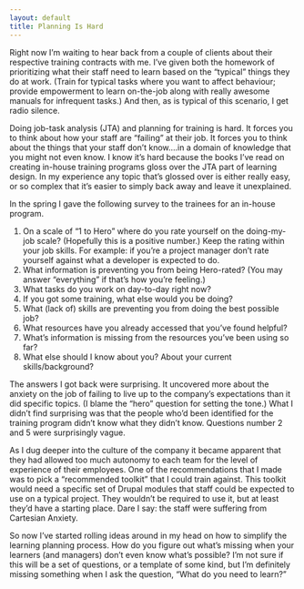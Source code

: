 ```yaml
---
layout: default
title: Planning Is Hard
---
```


Right now I’m waiting to hear back from a couple of clients about their respective training contracts with me. I’ve  given both the homework of prioritizing what their staff need to learn based on the “typical” things they do at work. (Train for typical tasks where you want to affect behaviour; provide empowerment to learn on-the-job along with really awesome manuals for infrequent tasks.) And then, as is typical of this scenario, I get radio silence.

Doing job-task analysis (JTA) and planning for training is hard. It forces you to think about how your staff are “failing” at their job. It forces you to think about the things that your staff don’t know….in a domain of knowledge that you might not even know. I know it’s hard because the books I’ve read on creating in-house training programs gloss over the JTA part of learning design. In my experience any topic that’s glossed over is either really easy, or so complex that it’s easier to simply back away and leave it unexplained.

In the spring I gave the following survey to the trainees for an in-house program.

1. On a scale of “1 to Hero” where do you rate yourself on the doing-my-job scale? (Hopefully this is a positive number.) Keep the rating within your job skills. For example: if you’re a project manager don’t rate yourself against what a developer is expected to do.
2. What information is preventing you from being Hero-rated? (You may answer “everything” if that’s how you’re feeling.)
3. What tasks do you work on day-to-day right now?
4. If you got some training, what else would you be doing?
5. What (lack of) skills are preventing you from doing the best possible job?
6. What resources have you already accessed that you’ve found helpful?
7. What’s information is missing from the resources you’ve been using so far?
8. What else should I know about you? About your current skills/background?

The answers I got back were surprising. It uncovered more about the anxiety on the job of failing to live up to the company’s expectations than it did specific topics. (I blame the “hero” question for setting the tone.) What I didn’t find surprising was that the people who’d been identified for the training program didn’t know what they didn’t know. Questions number 2 and 5 were surprisingly vague.

As I dug deeper into the culture of the company it became apparent that they had allowed too much autonomy to each team for the level of experience of their employees. One of the recommendations that I made was to pick a “recommended toolkit” that I could train against. This toolkit would need a specific set of Drupal modules that staff could be expected to use on a typical project. They wouldn’t be required to use it, but at least they’d have a starting place. Dare I say: the staff were suffering from Cartesian Anxiety.

So now I’ve started rolling ideas around in my head on how to simplify the learning planning process. How do you figure out what’s missing when your learners (and managers) don’t even know what’s possible? I’m not sure if this will be a set of questions, or a template of some kind, but I’m definitely missing something when I ask the question, “What do you need to learn?”
